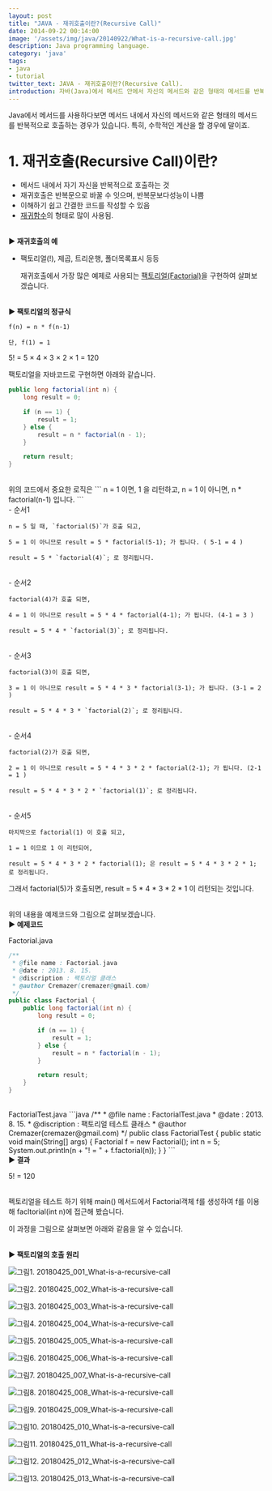 ```yaml
---
layout: post
title: "JAVA - 재귀호출이란?(Recursive Call)"
date: 2014-09-22 00:14:00
image: '/assets/img/java/20140922/What-is-a-recursive-call.jpg'
description: Java programming language.
category: 'java'
tags:
- java
- tutorial
twitter_text: JAVA - 재귀호출이란?(Recursive Call).
introduction: 자바(Java)에서 메서드 안에서 자신의 메서드와 같은 형태의 메서드를 반복적으로 호출하는 경우에 사용하는 재귀호출 방법을 배우게 됩니다.
---
```



Java에서 메서드를 사용하다보면 메서드 내에서 자신의 메서드와 같은 형태의 메서드를 반복적으로 호출하는 경우가 있습니다. 특히, 수학적인 계산을 할 경우에 말이죠.

# 1. 재귀호출(Recursive Call)이란?

- 메서드 내에서 자기 자신을 반복적으로 호출하는 것 
- 재귀호출은 반복문으로 바꿀 수 잇으며, 반복문보다성능이 나쁨 
- 이해하기 쉽고 간결한 코드를 작성할 수 있음
- [재귀함수](https://ko.wikipedia.org/wiki/%EC%9E%AC%EA%B7%80%ED%95%A8%EC%88%98)의 형태로 많이 사용됨.

<br>
<b>▶ 재귀호출의 예</b>

- 팩토리얼(!), 제곱, 트리운행, 폴더목록표시 등등

  재귀호출에서 가장 많은 예제로 사용되는 [팩토리얼(Factorial)](https://ko.wikipedia.org/wiki/%EA%B3%84%EC%8A%B9)을 구현하여 살펴보겠습니다.

<br>
<b>▶ 팩토리얼의 정규식</b>

```
f(n) = n * f(n-1)

단, f(1) = 1
```

5! = 5 × 4 × 3 × 2 × 1 = 120

팩토리얼을 자바코드로 구현하면 아래와 같습니다.

```java
public long factorial(int n) {
	long result = 0;

	if (n == 1) {
		result = 1;
	} else {
		result = n * factorial(n - 1);
	}

	return result;
}
```

<br>
위의 코드에서 중요한 로직은
```
n = 1 이면,
	1 을 리턴하고,
n = 1 이 아니면,
	n * factorial(n-1) 입니다.
```

<br>
- 순서1

	n = 5 일 때, `factorial(5)`가 호출 되고,

	5 = 1 이 아니므로 result = 5 * factorial(5-1); 가 됩니다. ( 5-1 = 4 )

	result = 5 * `factorial(4)`; 로 정리됩니다.

<br>
- 순서2

	factorial(4)가 호출 되면,

	4 = 1 이 아니므로 result = 5 * 4 * factorial(4-1); 가 됩니다. (4-1 = 3 )

	result = 5 * 4 * `factorial(3)`; 로 정리됩니다.

<br>
- 순서3

	factorial(3)이 호출 되면,

	3 = 1 이 아니므로 result = 5 * 4 * 3 * factorial(3-1); 가 됩니다. (3-1 = 2 )

	result = 5 * 4 * 3 * `factorial(2)`; 로 정리됩니다.

<br>
- 순서4

	factorial(2)가 호출 되면,

	2 = 1 이 아니므로 result = 5 * 4 * 3 * 2 * factorial(2-1); 가 됩니다. (2-1 = 1 )

	result = 5 * 4 * 3 * 2 * `factorial(1)`; 로 정리됩니다.

<br>
- 순서5

	마지막으로 factorial(1) 이 호출 되고,

	1 = 1 이므로 1 이 리턴되어,

	result = 5 * 4 * 3 * 2 * factorial(1); 은 result = 5 * 4 * 3 * 2 * 1; 로 정리됩니다.


그래서 factorial(5)가 호출되면, result = 5 * 4 * 3 * 2 * 1 이 리턴되는 것입니다.

<br>
위의 내용을 예제코드와 그림으로 살펴보겠습니다.

<br>
<b>▶ 예제코드</b>

Factorial.java
```java
/**
 * @file name : Factorial.java
 * @date : 2013. 8. 15.
 * @discription : 팩토리얼 클래스
 * @author Cremazer(cremazer@gmail.com)
 */
public class Factorial {
	public long factorial(int n) {
		long result = 0;

		if (n == 1) {
			result = 1;
		} else {
			result = n * factorial(n - 1);
		}

		return result;
	}
}
```

<br>
FactorialTest.java
```java
/**
 * @file name : FactorialTest.java
 * @date : 2013. 8. 15.
 * @discription : 팩토리얼 테스트 클래스
 * @author Cremazer(cremazer@gmail.com)
 */
public class FactorialTest {
	public static void main(String[] args) {
		Factorial f = new Factorial();
		int n = 5;
		System.out.println(n + "! = " + f.factorial(n));
	}
}
```

<br>
<b>▶ 결과</b>

5! = 120

<br>
펙토리얼을 테스트 하기 위해 main() 메서드에서 Factorial객체 f를 생성하여 f를 이용해 facltorial(int n)에 접근해 봤습니다.

이 과정을 그림으로 살펴보면 아래와 같음을 알 수 있습니다.

<br>
<b>▶ 팩토리얼의 호출 원리</b>

![그림1. 20180425_001_What-is-a-recursive-call](/assets/img/java/20140922/20180425_001_What-is-a-recursive-call.jpg)

![그림2. 20180425_002_What-is-a-recursive-call](/assets/img/java/20140922/20180425_002_What-is-a-recursive-call.jpg)

![그림3. 20180425_003_What-is-a-recursive-call](/assets/img/java/20140922/20180425_003_What-is-a-recursive-call.jpg)

![그림4. 20180425_004_What-is-a-recursive-call](/assets/img/java/20140922/20180425_004_What-is-a-recursive-call.jpg)

![그림5. 20180425_005_What-is-a-recursive-call](/assets/img/java/20140922/20180425_005_What-is-a-recursive-call.jpg)

![그림6. 20180425_006_What-is-a-recursive-call](/assets/img/java/20140922/20180425_006_What-is-a-recursive-call.jpg)

![그림7. 20180425_007_What-is-a-recursive-call](/assets/img/java/20140922/20180425_007_What-is-a-recursive-call.jpg)

![그림8. 20180425_008_What-is-a-recursive-call](/assets/img/java/20140922/20180425_008_What-is-a-recursive-call.jpg)

![그림9. 20180425_009_What-is-a-recursive-call](/assets/img/java/20140922/20180425_009_What-is-a-recursive-call.jpg)

![그림10. 20180425_010_What-is-a-recursive-call](/assets/img/java/20140922/20180425_010_What-is-a-recursive-call.jpg)

![그림11. 20180425_011_What-is-a-recursive-call](/assets/img/java/20140922/20180425_011_What-is-a-recursive-call.jpg)

![그림12. 20180425_012_What-is-a-recursive-call](/assets/img/java/20140922/20180425_012_What-is-a-recursive-call.jpg)

![그림13. 20180425_013_What-is-a-recursive-call](/assets/img/java/20140922/20180425_013_What-is-a-recursive-call.jpg)

